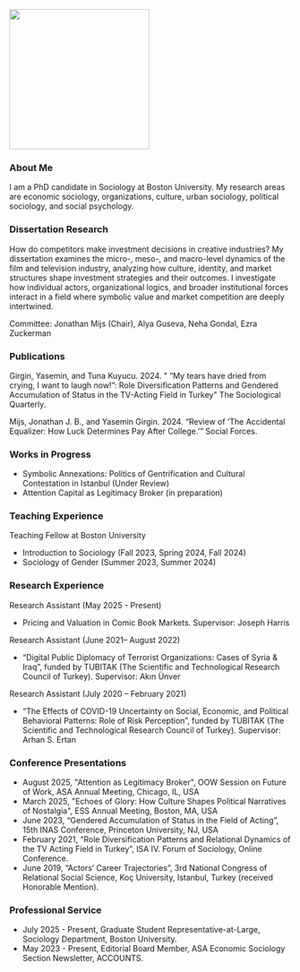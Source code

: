 
<img src="https://user-images.githubusercontent.com/101941078/192922194-5a75ba70-42a1-4767-9948-b1908ff122dd.jpg" width="250">

### About Me

I am a PhD candidate in Sociology at Boston University. My research areas are economic sociology, organizations, culture, urban sociology, political sociology, and social psychology. 

### Dissertation Research
How do competitors make investment decisions in creative industries? My dissertation examines the micro-, meso-, and macro-level dynamics of the film and television industry, analyzing how culture, identity, and market structures shape investment strategies and their outcomes. I investigate how individual actors, organizational logics, and broader institutional forces interact in a field where symbolic value and market competition are deeply intertwined.

Committee: Jonathan Mijs (Chair), Alya Guseva, Neha Gondal, Ezra Zuckerman

### Publications
Girgin, Yasemin, and Tuna Kuyucu. 2024. " “My tears have dried from crying, I want to laugh now!”: Role Diversification Patterns and Gendered Accumulation of Status in the TV-Acting Field in Turkey" The Sociological Quarterly. 

Mijs, Jonathan J. B., and Yasemin Girgin. 2024. “Review of ‘The Accidental Equalizer: How Luck Determines Pay After College.’” Social Forces.

### Works in Progress
- Symbolic Annexations: Politics of Gentrification and Cultural Contestation in Istanbul (Under Review)
- Attention Capital as Legitimacy Broker (in preparation)

### Teaching Experience
Teaching Fellow at Boston University 
- Introduction to Sociology (Fall 2023, Spring 2024, Fall 2024)
- Sociology of Gender (Summer 2023, Summer 2024)
  
### Research Experience	
Research Assistant (May 2025 - Present)
- Pricing and Valuation in Comic Book Markets. Supervisor: Joseph Harris

Research Assistant (June 2021– August 2022)
- “Digital Public Diplomacy of Terrorist Organizations: Cases of Syria & Iraq”, funded by TUBITAK (The Scientific and Technological Research Council of Turkey).  Supervisor: Akın Ünver
  
Research Assistant (July 2020 – February 2021)
- “The Effects of COVID-19 Uncertainty on Social, Economic, and Political Behavioral Patterns: Role of Risk Perception”, funded by TUBITAK (The Scientific and Technological Research Council of Turkey). Supervisor: Arhan S. Ertan

### Conference Presentations
- August 2025, "Attention as Legitimacy Broker", OOW Session on Future of Work, ASA Annual Meeting, Chicago, IL, USA
- March 2025, "Echoes of Glory: How Culture Shapes Political Narratives of Nostalgia", ESS Annual Meeting, Boston, MA, USA
- June 2023, “Gendered Accumulation of Status in the Field of Acting”, 15th INAS Conference, Princeton University, NJ, USA
- February 2021, “Role Diversification Patterns and Relational Dynamics of the TV Acting Field in Turkey”, ISA IV. Forum of Sociology, Online Conference.
- June 2019, “Actors’ Career Trajectories”, 3rd National Congress of Relational Social Science, Koç University, Istanbul, Turkey (received Honorable Mention).

### Professional Service	
- July 2025 - Present, Graduate Student Representative-at-Large, Sociology Department, Boston University.
- May  2023 - Present, Editorial Board Member, ASA Economic Sociology Section Newsletter, ACCOUNTS.

